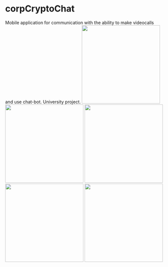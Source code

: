 # corpCryptoChat
Mobile application for communication with the ability to make videocalls and use chat-bot. University project.
<img src="https://user-images.githubusercontent.com/57170697/146686497-0ded2986-2af3-49a9-a6f8-33c9d31e6ae6.png" width="250">
<img src="https://user-images.githubusercontent.com/57170697/146686501-d662416e-83a0-447f-913e-daf746866723.png" width="250">
<img src="https://user-images.githubusercontent.com/57170697/146686507-afcce0b0-bb79-4792-8d89-c1620643b7fe.png" width="250">
<img src="https://user-images.githubusercontent.com/57170697/146686511-74b52d87-2d97-44e3-8cdb-7a13b88257fb.png" width="250">
<img src="https://github.com/ArturPronin/corpCryptoChat/blob/b212ffd817389c7765c9b7867fc320dc18577b92/app_video_demonstration.gif" width="250">
